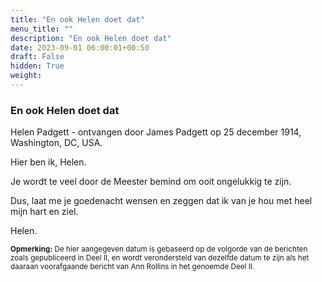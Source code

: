 ```yaml
---
title: "En ook Helen doet dat"
menu_title: ""
description: "En ook Helen doet dat"
date: 2023-09-01 06:00:01+00:50
draft: False
hidden: True
weight:
---
```

### En ook Helen doet dat

Helen Padgett - ontvangen door James Padgett op 25 december 1914, Washington, DC, USA.

Hier ben ik, Helen.

Je wordt te veel door de Meester bemind om ooit ongelukkig te zijn.

Dus, laat me je goedenacht wensen en zeggen dat ik van je hou met heel mijn hart en ziel.

Helen.
<small>

**Opmerking:** De hier aangegeven datum is gebaseerd op de volgorde van de berichten zoals gepubliceerd in Deel II, en wordt verondersteld van dezelfde datum te zijn als het daaraan voorafgaande bericht van Ann Rollins in het genoemde Deel II.
